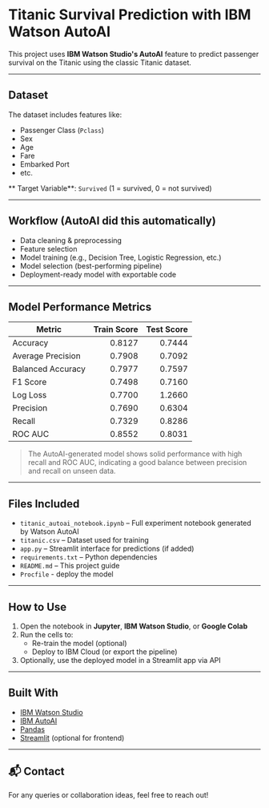 
#  Titanic Survival Prediction with IBM Watson AutoAI

This project uses **IBM Watson Studio's AutoAI** feature to predict passenger survival on the Titanic using the classic Titanic dataset.

---

##  Dataset

The dataset includes features like:
- Passenger Class (`Pclass`)
- Sex
- Age
- Fare
- Embarked Port
- etc.

** Target Variable**: `Survived` (1 = survived, 0 = not survived)

---

##  Workflow (AutoAI did this automatically)

-  Data cleaning & preprocessing  
-  Feature selection  
-  Model training (e.g., Decision Tree, Logistic Regression, etc.)  
-  Model selection (best-performing pipeline)  
-  Deployment-ready model with exportable code  

---

##  Model Performance Metrics

| Metric             | Train Score     |   Test Score    |
|--------------------|----------------:|----------------:|
| Accuracy           | 0.8127          | 0.7444          |
| Average Precision  | 0.7908          | 0.7092          |
| Balanced Accuracy  | 0.7977          | 0.7597          |
| F1 Score           | 0.7498          | 0.7160          |
| Log Loss           | 0.7700          | 1.2660          |
| Precision          | 0.7690          | 0.6304          |
| Recall             | 0.7329          | 0.8286          |
| ROC AUC            | 0.8552          | 0.8031          |

>  The AutoAI-generated model shows solid performance with high recall and ROC AUC, indicating a good balance between precision and recall on unseen data.

---

##  Files Included

- `titanic_autoai_notebook.ipynb` – Full experiment notebook generated by Watson AutoAI  
- `titanic.csv` – Dataset used for training  
- `app.py` – Streamlit interface for predictions (if added)  
- `requirements.txt` – Python dependencies  
- `README.md` – This project guide
- `Procfile` - deploy the model  

---

##  How to Use

1. Open the notebook in **Jupyter**, **IBM Watson Studio**, or **Google Colab**  
2. Run the cells to:
   - Re-train the model (optional)
   - Deploy to IBM Cloud (or export the pipeline)
3. Optionally, use the deployed model in a Streamlit app via API

---

##  Built With

- [IBM Watson Studio](https://dataplatform.cloud.ibm.com/)
- [IBM AutoAI](https://www.ibm.com/cloud/watson-studio/autoai)
- [Pandas](https://pandas.pydata.org/)
- [Streamlit](https://streamlit.io/) (optional for frontend)

---

## 📬 Contact

For any queries or collaboration ideas, feel free to reach out!

